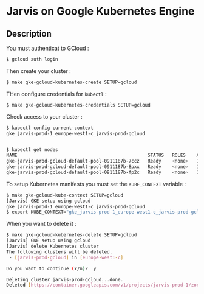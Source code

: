 # Jarvis on Google Kubernetes Engine

## Description

You must authenticat to GCloud :

```bash
$ gcloud auth login
```

Then create your cluster :

```bash
$ make gke-gcloud-kubernetes-create SETUP=gcloud
```

THen configure credentials for `kubectl` :

```bash
$ make gke-gcloud-kubernetes-credentials SETUP=gcloud
```

Check access to your cluster :

```bash
$ kubectl config current-context
gke_jarvis-prod-1_europe-west1-c_jarvis-prod-gcloud


$ kubectl get nodes
NAME                                                STATUS   ROLES    AGE    VERSION
gke-jarvis-prod-gcloud-default-pool-0911187b-7ccz   Ready    <none>   102m   v1.12.8-gke.10
gke-jarvis-prod-gcloud-default-pool-0911187b-8pxx   Ready    <none>   102m   v1.12.8-gke.10
gke-jarvis-prod-gcloud-default-pool-0911187b-fp2c   Ready    <none>   102m   v1.12.8-gke.10
```

To setup Kubernetes manifests you must set the `KUBE_CONTEXT` variable :

```bash
$ make gke-gcloud-kube-context SETUP=gcloud
[Jarvis] GKE setup using gcloud
gke_jarvis-prod-1_europe-west1-c_jarvis-prod-gcloud
$ export KUBE_CONTEXT="gke_jarvis-prod-1_europe-west1-c_jarvis-prod-gcloud"
```

When you want to delete it :

```bash
$ make gke-gcloud-kubernetes-delete SETUP=gcloud
[Jarvis] GKE setup using gcloud
[Jarvis] delete Kubernetes cluster
The following clusters will be deleted.
 - [jarvis-prod-gcloud] in [europe-west1-c]

Do you want to continue (Y/n)?  y

Deleting cluster jarvis-prod-gcloud...done.
Deleted [https://container.googleapis.com/v1/projects/jarvis-prod-1/zones/europe-west1-c/clusters/jarvis-prod-gcloud].
```